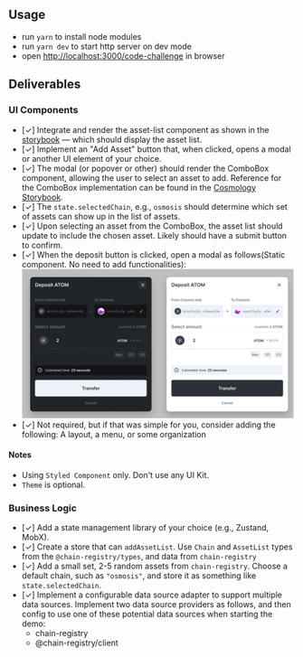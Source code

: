 ## Usage
- run `yarn` to install node modules
- run `yarn dev` to start http server on dev mode
- open [http://localhost:3000/code-challenge](http://localhost:3000/code-challenge) in browser

## Deliverables

### UI Components

- [✓] Integrate and render the asset-list component as shown in the [storybook](https://storybook.cosmology.zone/?path=/docs/asset-assetlist--docs) — which should display the asset list.
- [✓] Implement an "Add Asset" button that, when clicked, opens a modal or another UI element of your choice.
- [✓] The modal (or popover or other) should render the ComboBox component, allowing the user to select an asset to add. Reference for the ComboBox implementation can be found in the [Cosmology Storybook](https://storybook.cosmology.zone/?path=/story/combobox--custom-combobox-item).
- [✓] The `state.selectedChain`, e.g., `osmosis` should determine which set of assets can show up in the list of assets.
- [✓] Upon selecting an asset from the ComboBox, the asset list should update to include the chosen asset. Likely should have a submit button to confirm.
- [✓] When the deposit button is clicked, open a modal as follows(Static component. No need to add functionalities):
![deposit](https://github.com/cosmology-tech/code-challenge-v4/raw/main/deposit.png)
- [✓] Not required, but if that was simple for you, consider adding the following: A layout, a menu, or some organization

#### Notes

- Using `Styled Component` only. Don't use any UI Kit.
- `Theme` is optional.

### Business Logic

- [✓] Add a state management library of your choice (e.g., Zustand, MobX).
- [✓] Create a store that can `addAssetList`. Use `Chain` and `AssetList` types from the `@chain-registry/types`, and data from `chain-registry`
- [✓] Add a small set, 2-5 random assets from `chain-registry`. Choose a default chain, such as `"osmosis"`, and store it as something like `state.selectedChain`.
- [✓] Implement a configurable data source adapter to support multiple data sources. Implement two data source providers as follows, and then config to use one of these potential data sources when starting the demo:
  - chain-registry
  - @chain-registry/client

